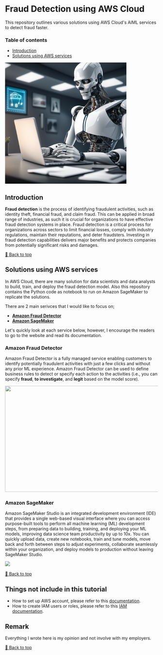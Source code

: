 # Fraud Detection using AWS Cloud
This repository outlines various solutions using AWS Cloud's AIML services to detect fraud faster.

### Table of contents
- [Introduction](https://github.com/netsatsawat/fraud-detection-using-aws-cloud#Introduction)
- [Solutions using AWS services](https://github.com/netsatsawat/fraud-detection-using-aws-cloud#Solutions-using-AWS-services)
  
<img src="https://github.com/netsatsawat/fraud-detection-using-aws-cloud/blob/90ef058e3c3c8b37bc9b5777e9e2476998c4ee8d/img/fraud-detector-AI.jpg" width=400>



## Introduction

**Fraud detection** is the process of identifying fraudulent activities, such as identity theft, financial fraud, and claim fraud. This can be applied in broad range of industries, as such it is crucial for organizations to have effective fraud detection systems in place. Fraud detection is a critical process for organizations across sectors to limit financial losses, comply with industry regulations, maintain their reputations, and deter fraudsters. Investing in fraud detection capabilities delivers major benefits and protects companies from potentially significant risks and damages.

[🔼 Back to top](#Fraud-Detection-using-AWS-Cloud)

## Solutions using AWS services
In AWS Cloud, there are many solution for data scientists and data analysts to build, train, and deploy the fraud detection model. Also this repository contains the Python code as notebook to run on Amazon SageMaker to replicate the solutions.

There are 2 main serivces that I would like to focus on;
- **[Amazon Fraud Detector](https://aws.amazon.com/fraud-detector/)**
- **[Amazon SageMaker](https://aws.amazon.com/sagemaker/)**

Let's quickly look at each service below, however, I encourage the readers to go to the website and read its documentation.

### Amazon Fraud Detector

Amazon Fraud Detector is a fully managed service enabling customers to identify potentially fraudulent activities with just a few clicks and without any prior ML experience. Amazon Fraud Detector can be used to define business rules to detect or specify each action to the activities (i.e., you can specify **fraud**, **to investigate**, and **legit** based on the model score).

<img src="https://d1.awsstatic.com/fraud-detector/Product-Page-Diagram_Amazon-Fraud-Detector.1d59515b4eab27cdb9e253245682459c3c765b82.png" width=1200 height=350>

### Amazon SageMaker

Amazon SageMaker Studio is an integrated development environment (IDE) that provides a single web-based visual interface where you can access purpose-built tools to perform all machine learning (ML) development steps, from preparing data to building, training, and deploying your ML models, improving data science team productivity by up to 10x. You can quickly upload data, create new notebooks, train and tune models, move back and forth between steps to adjust experiments, collaborate seamlessly within your organization, and deploy models to production without leaving SageMaker Studio.

<img src="https://d1.awsstatic.com/sagemaker/Amazon-SageMaker-Studio%402x.aa0572ebf4ea9237571644c7f853c914c1d0c985.png" width=1000>

[🔼 Back to top](#Fraud-Detection-using-AWS-Cloud)

## Things not include in this tutorial
- How to set up AWS account, please refer to this [documentation](https://docs.aws.amazon.com/accounts/latest/reference/welcome-first-time-user.html).
- How to create IAM users or roles, please refer to this [IAM documentation](https://docs.aws.amazon.com/IAM/latest/UserGuide/id_roles_create_for-user.html).

## Remark
Everything I wrote here is my opinion and not involve with my employers.

[🔼 Back to top](#Fraud-Detection-using-AWS-Cloud)
